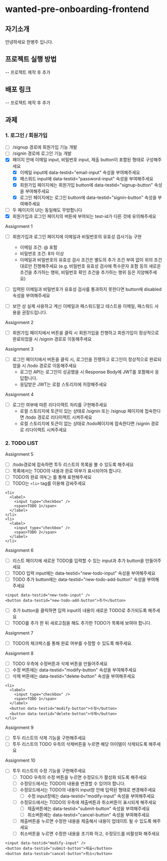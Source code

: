 # wanted-pre-onboarding-frontend

## 자기소개
안녕하세요 한병주 입니다.

## 프로젝트 실행 방법
-- 프로젝트 제작 후 추가

## 배포 링크
-- 프로젝트 제작 후 추가

## 과제
### 1. 로그인 / 회원가입
- [ ] /signup 경로에 회원가입 기능 개발
- [ ] /signin 경로에 로그인 기능 개발
- [x] 페이지 안에 이메일 input, 비밀번호 input, 제출 button이 포함된 형태로 구성해주세요
    - [x] 이메일 input에 data-testid="email-input" 속성을 부여해주세요
    - [x] 패스워드 input에 data-testid="password-input" 속성을 부여해주세요
    - [x] 회원가입 페이지에는 회원가입 button에 data-testid="signup-button" 속성을 부여해주세요
    - [x] 로그인 페이지에는 로그인 button에 data-testid="signin-button" 속성을 부여해주세요
- [ ] 두 페이지의 UI는 동일해도 무방합니다
- [x] 회원가입과 로그인 페이지의 버튼에 부여되는 test-id가 다른 것에 유의해주세요

Assignment 1
- [ ] 회원가입과 로그인 페이지에 이메일과 비밀번호의 유효성 검사기능 구현

    - 이메일 조건: @ 포함  
    - 비밀번호 조건: 8자 이상
    - 이메일과 비밀번호의 유효성 검사 조건은 별도의 추가 조건 부여 없이 위의 조건대로만 진행해주세요 (e.g. 비밀번호 유효성 검사에 특수문자 포함 등의 새로운 조건을 추가하는 행위, 비밀번호 확인 조건을 추가하는 행위 등은 지양해주세요)

- [ ] 입력된 이메일과 비밀번호가 유효성 검사를 통과하지 못한다면 button에 disabled 속성을 부여해주세요

- [ ] 보안 상 실제 사용하고 계신 이메일과 패스워드말고 테스트용 이메일, 패스워드 사용을 권장드립니다.

Assignment 2
- [ ] 회원가입 페이지에서 버튼을 클릭 시 회원가입을 진행하고 회원가입이 정상적으로 완료되었을 시 /signin 경로로 이동해주세요

Assignment 3
- [ ] 로그인 페이지에서 버튼을 클릭 시, 로그인을 진행하고 로그인이 정상적으로 완료되었을 시 /todo 경로로 이동해주세요
    - 로그인 API는 로그인이 성공했을 시 Response Body에 JWT를 포함해서 응답합니다.
    - 응답받은 JWT는 로컬 스토리지에 저장해주세요

Assignment 4
- [ ] 로그인 여부에 따른 리다이렉트 처리를 구현해주세요
    - 로컬 스토리지에 토큰이 있는 상태로 /signin 또는 /signup 페이지에 접속한다면 /todo 경로로 리다이렉트 시켜주세요
    - 로컬 스토리지에 토큰이 없는 상태로 /todo페이지에 접속한다면 /signin 경로로 리다이렉트 시켜주세요


### 2. TODO LIST
Assignment 5
- [ ] /todo경로에 접속하면 투두 리스트의 목록을 볼 수 있도록 해주세요
- [ ] 목록에서는 TODO의 내용과 완료 여부가 표시되어야 합니다.
- [ ] TODO의 완료 여부는 <input type="checkbox" />를 통해 표현해주세요
- [ ] TODO는 `<li>` tag를 이용해 감싸주세요

```
<li>
  <label>
    <input type="checkbox" />
    <span>TODO 1</span>
  </label>
</li>
<li>
  <label>
    <input type="checkbox" />
    <span>TODO 2</span>
  </label>
</li>
```

Assignment 6
- [ ] 리스트 페이지에 새로운 TODO를 입력할 수 있는 input과 추가 button을 만들어주세요
- [ ] TODO 입력 input에는 data-testid="new-todo-input" 속성을 부여해주세요
- [ ] TODO 추가 button에는 data-testid="new-todo-add-button" 속성을 부여해주세요
```
<input data-testid="new-todo-input" />
<button data-testid="new-todo-add-button">추가</button>
```
- [ ] 추가 button을 클릭하면 입력 input의 내용이 새로운 TODO로 추가되도록 해주세요
- [ ] TODO를 추가 한 뒤 새로고침을 해도 추가한 TODO가 목록에 보여야 합니다.

Assignment 7
- [ ] TODO의 체크박스를 통해 완료 여부를 수정할 수 있도록 해주세요.

Assignment 8
- [ ] TODO 우측에 수정버튼과 삭제 버튼을 만들어주세요
- [ ] 수정 버튼에는 data-testid="modify-button" 속성을 부여해주세요
- [ ] 삭제 버튼에는 data-testid="delete-button" 속성을 부여해주세요

```
<li>
  <label>
    <input type="checkbox" />
    <span>TODO 1</span>
  </label>
  <button data-testid="modify-button">수정</button>
  <button data-testid="delete-button">삭제</button>
</li>
```

Assignment 9
- [ ] 투두 리스트의 삭제 기능을 구현해주세요
- [ ] 투두 리스트의 TODO 우측의 삭제버튼을 누르면 해당 아이템이 삭제되도록 해주세요

Assignment 10
- [ ] 투두 리스트의 수정 기능을 구현해주세요
    - [ ] TODO 우측의 수정 버튼을 누르면 수정모드가 활성화 되도록 해주세요
    - [ ] 수정모드에서는 TODO의 내용을 변경할 수 있어야 합니다.
    - [ ] 수정모드에서는 TODO의 내용이 input창 안에 입력된 형태로 변경해주세요
        - [ ] 수정 input창에는 data-testid="modify-input" 속성을 부여해주세요
    - [ ] 수정모드에서는 TODO의 우측에 제출버튼과 취소버튼이 표시되게 해주세요
        - [ ] 제출버튼에는 data-testid="submit-button" 속성을 부여해주세요
        - [ ] 취소버튼에는 data-testid="cancel-button" 속성을 부여해주세요
    - [ ] 제출버튼을 누르면 수정한 내용을 제출해서 내용이 업데이트 될 수 있도록 해주세요
    - [ ] 취소버튼을 누르면 수정한 내용을 초기화 하고, 수정모드를 비활성화 해주세요

```
<input data-testid="modify-input" />
<button data-testid="submit-button">제출</button>
<button data-testid="cancel-button">취소</button>
```